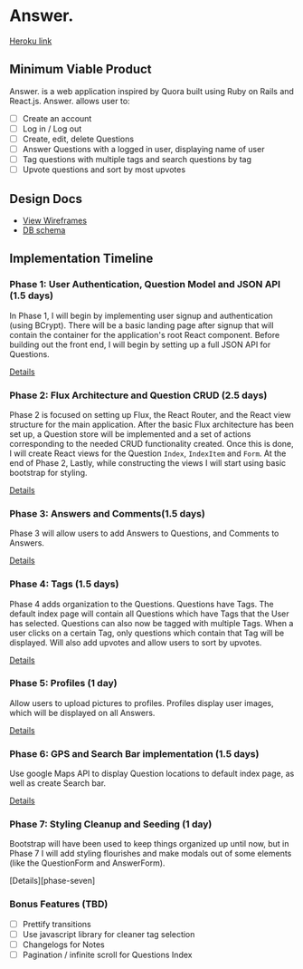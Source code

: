# Answer.

[Heroku link][heroku] 

[heroku]: https://myquora.herokuapp.com/

## Minimum Viable Product

Answer. is a web application inspired by Quora built using Ruby on Rails and React.js. Answer. allows user to: 

<!-- This is a Markdown checklist. Use it to keep track of your progress! -->

- [ ] Create an account
- [ ] Log in / Log out
- [ ] Create, edit, delete Questions
- [ ] Answer Questions with a logged in user, displaying name of user
- [ ] Tag questions with multiple tags and search questions by tag
- [ ] Upvote questions and sort by most upvotes 

## Design Docs
* [View Wireframes][view]
* [DB schema][schema]

[view]: ./docs/views.md
[schema]: ./docs/schema.md

## Implementation Timeline

### Phase 1: User Authentication, Question Model and JSON API (1.5 days)

In Phase 1, I will begin by implementing user signup and authentication (using
BCrypt). There will be a basic landing page after signup that will contain the
container for the application's root React component. Before building out the
front end, I will begin by setting up a full JSON API for Questions.

[Details][phase-one]

### Phase 2: Flux Architecture and Question CRUD (2.5 days)

Phase 2 is focused on setting up Flux, the React Router, and the React view
structure for the main application. After the basic Flux architecture has been
set up, a Question store will be implemented and a set of actions corresponding to
the needed CRUD functionality created. Once this is done, I will create React
views for the Question `Index`, `IndexItem` and `Form`. At the end of Phase 2,
Lastly, while constructing the views I will start using basic bootstrap for
styling.

[Details][phase-two]


### Phase 3: Answers and Comments(1.5 days) 

Phase 3 will allow users to add Answers to Questions, and Comments to Answers. 

[Details][phase-three] 

### Phase 4: Tags (1.5 days)

Phase 4 adds organization to the Questions. Questions have Tags. The default index page will contain all Questions which have Tags that the User has selected. Questions can also now be tagged with multiple Tags. When a user clicks on a certain Tag, only questions which contain that Tag will be displayed. Will also add upvotes and allow users to sort by upvotes. 

[Details][phase-four]

### Phase 5: Profiles (1 day)

Allow users to upload pictures to profiles. Profiles display user images, which will be displayed on all Answers.

[Details][phase-five]


### Phase 6: GPS and Search Bar implementation (1.5 days) 

Use google Maps API to display Question locations to default index page, as well as create Search bar. 

[Details][phase-six]

### Phase 7: Styling Cleanup and Seeding (1 day)

Bootstrap will have been used to keep things organized up until now, but in
Phase 7 I will add styling flourishes and make modals out of some elements (like
the QuestionForm and AnswerForm).

[Details][phase-seven]

### Bonus Features (TBD)
- [ ] Prettify transitions
- [ ] Use javascript library for cleaner tag selection
- [ ] Changelogs for Notes
- [ ] Pagination / infinite scroll for Questions Index

[phase-one]: ./docs/phases/phase1.md
[phase-two]: ./docs/phases/phase2.md
[phase-three]: ./docs/phases/phase3.md
[phase-four]: ./docs/phases/phase4.md
[phase-five]: ./docs/phases/phase5.md
[phase-six]: ./docs/phases/phase6.md
